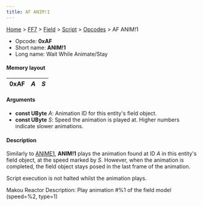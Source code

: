 ```yaml
---
title: AF ANIM!1
---
```


[Home](Main%20Page.md) > [FF7](FF7.md) > [Field](FF7/Field.md) > [Script](FF7/Field/Script.md) > [Opcodes](FF7/Field/Script/Opcodes.md) > AF ANIM!1

-   Opcode: **0xAF**
-   Short name: **ANIM!1**
-   Long name: Wait While Animate/Stay

#### Memory layout

| 0xAF | *A* | *S* |
|------|-----|-----|

#### Arguments

-   **const UByte** *A*: Animation ID for this entity's field object.
-   **const UByte** *S*: Speed the animation is played at. Higher
    numbers indicate slower animations.

#### Description

Similarly to [ANIME1][], **ANIM!1** plays the animation found at ID *A*
in this entity's field object, at the speed marked by *S*. However, when
the animation is completed, the field object stays posed in the last
frame of the animation.

Script execution is not halted whilst the animation plays.

Makou Reactor Description: Play animation \#%1 of the field model
(speed=%2, type=1)

  [ANIME1]: ../A3%20ANIME1.md "wikilink"
